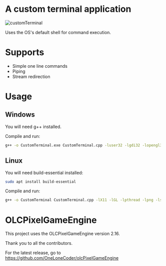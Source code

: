 # A custom terminal application

![customTerminal](https://github.com/oPisiti/CommandLine/assets/78967454/ccc9097d-3ce2-44c7-b39a-1ce320a456d0)

Uses the OS's default shell for command execution.

# Supports
- Simple one line commands
- Piping
- Stream redirection

# Usage

## Windows
You will need g++ installed.

Compile and run:
``` bash
g++ -o CustomTerminal.exe CustomTerminal.cpp -luser32 -lgdi32 -lopengl32 -lgdiplus -lShlwapi -ldwmapi -lstdc++fs -static -std=c++17 && ./CustomTerminal
``` 

## Linux
You will need build-essential installed:
``` bash
sudo apt install build-essential
```

Compile and run:
``` bash
g++ -o CustomTerminal CustomTerminal.cpp -lX11 -lGL -lpthread -lpng -lstdc++fs -std=c++17 && ./CustomTerminal
```

# OLCPixelGameEngine
This project uses the OLCPixelGameEngine version 2.16.

Thank you to all the contributors.

For the latest release, go to https://github.com/OneLoneCoder/olcPixelGameEngine 
